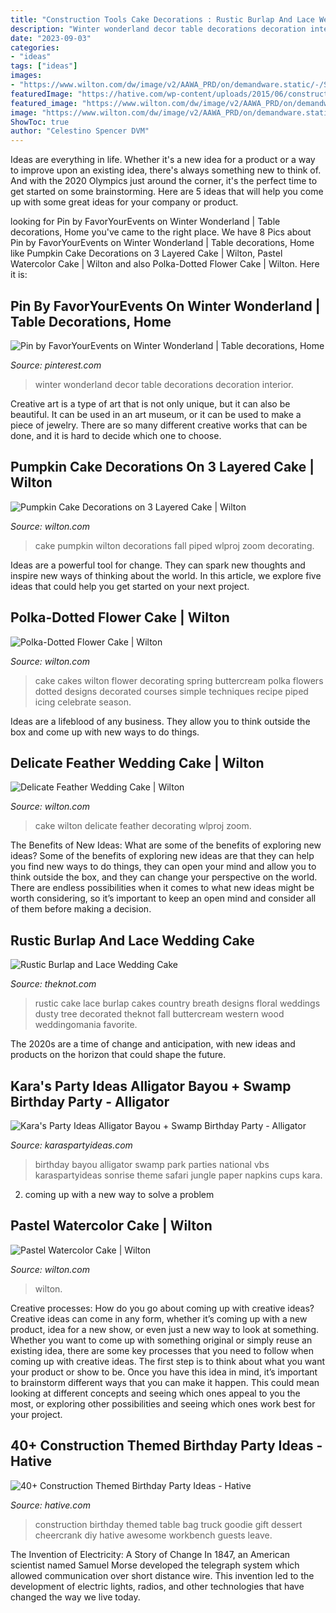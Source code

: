 ```yaml
---
title: "Construction Tools Cake Decorations : Rustic Burlap And Lace Wedding Cake"
description: "Winter wonderland decor table decorations decoration interior"
date: "2023-09-03"
categories:
- "ideas"
tags: ["ideas"]
images:
- "https://www.wilton.com/dw/image/v2/AAWA_PRD/on/demandware.static/-/Sites-wilton-project-master/default/dw606da5b2/images/project/WLPROJ-8061/Polka-Dotted-Flower-Cake.jpg?sw=1440&amp;sh=750&amp;sm=fit"
featuredImage: "https://hative.com/wp-content/uploads/2015/06/construction-birthday-party/34-construction-themed-birthday-party.jpg"
featured_image: "https://www.wilton.com/dw/image/v2/AAWA_PRD/on/demandware.static/-/Sites-wilton-project-master/default/dw4f56beb6/images/project/WLPROJ-9463/Pumpkin-Cake_2.jpg?sw=1440&amp;sh=750&amp;sm=fit"
image: "https://www.wilton.com/dw/image/v2/AAWA_PRD/on/demandware.static/-/Sites-wilton-project-master/default/dw129e7960/images/project/WLPROJ-9609/Pastel-Watercolor-Cake.jpg?sw=1440&amp;sh=750&amp;sm=fit"
ShowToc: true
author: "Celestino Spencer DVM"
---
```



Ideas are everything in life. Whether it's a new idea for a product or a way to improve upon an existing idea, there's always something new to think of. And with the 2020 Olympics just around the corner, it's the perfect time to get started on some brainstorming. Here are 5 ideas that will help you come up with some great ideas for your company or product.

	

		
looking for Pin by FavorYourEvents on Winter Wonderland | Table decorations, Home you've came to the right place. We have 8 Pics about Pin by FavorYourEvents on Winter Wonderland | Table decorations, Home like Pumpkin Cake Decorations on 3 Layered Cake | Wilton, Pastel Watercolor Cake | Wilton and also Polka-Dotted Flower Cake | Wilton. Here it is:
		
    
## Pin By FavorYourEvents On Winter Wonderland | Table Decorations, Home

<img loading=lazy src="https://i.pinimg.com/originals/f9/55/22/f955223770056034a766caf50a6c7632.jpg" onerror="this.onerror=null;this.src='https://tse1.mm.bing.net/th?id=OIP.I6OzvMevCvba47-EBanOzgHaJ4&amp;pid=15.1';" alt="Pin by FavorYourEvents on Winter Wonderland | Table decorations, Home">

_Source: pinterest.com_

>winter wonderland decor table decorations decoration interior. 

	

Creative art is a type of art that is not only unique, but it can also be beautiful. It can be used in an art museum, or it can be used to make a piece of jewelry. There are so many different creative works that can be done, and it is hard to decide which one to choose.

    
## Pumpkin Cake Decorations On 3 Layered Cake | Wilton

<img loading=lazy src="https://www.wilton.com/dw/image/v2/AAWA_PRD/on/demandware.static/-/Sites-wilton-project-master/default/dw4f56beb6/images/project/WLPROJ-9463/Pumpkin-Cake_2.jpg?sw=1440&amp;sh=750&amp;sm=fit" onerror="this.onerror=null;this.src='https://tse4.mm.bing.net/th?id=OIP.k8IDu7Y5XZkoqQHNIzIj4AHaHa&amp;pid=15.1';" alt="Pumpkin Cake Decorations on 3 Layered Cake | Wilton">

_Source: wilton.com_

>cake pumpkin wilton decorations fall piped wlproj zoom decorating. 

	

Ideas are a powerful tool for change. They can spark new thoughts and inspire new ways of thinking about the world. In this article, we explore five ideas that could help you get started on your next project.

    
## Polka-Dotted Flower Cake | Wilton

<img loading=lazy src="https://www.wilton.com/dw/image/v2/AAWA_PRD/on/demandware.static/-/Sites-wilton-project-master/default/dw606da5b2/images/project/WLPROJ-8061/Polka-Dotted-Flower-Cake.jpg?sw=1440&amp;sh=750&amp;sm=fit" onerror="this.onerror=null;this.src='https://tse2.mm.bing.net/th?id=OIP.QdoTG8QObjVSj2uyHB0BgwHaHa&amp;pid=15.1';" alt="Polka-Dotted Flower Cake | Wilton">

_Source: wilton.com_

>cake cakes wilton flower decorating spring buttercream polka flowers dotted designs decorated courses simple techniques recipe piped icing celebrate season. 

	

Ideas are a lifeblood of any business. They allow you to think outside the box and come up with new ways to do things.

    
## Delicate Feather Wedding Cake | Wilton

<img loading=lazy src="https://www.wilton.com/dw/image/v2/AAWA_PRD/on/demandware.static/-/Sites-wilton-project-master/default/dw630bc602/images/project/WLPROJ-7631/ReCa1302313b.jpg?sw=1440&amp;sh=750&amp;sm=fit" onerror="this.onerror=null;this.src='https://tse1.mm.bing.net/th?id=OIP.C2l_ymOnHGn1--hldaLpHgHaHa&amp;pid=15.1';" alt="Delicate Feather Wedding Cake | Wilton">

_Source: wilton.com_

>cake wilton delicate feather decorating wlproj zoom. 

	

The Benefits of New Ideas: What are some of the benefits of exploring new ideas?
Some of the benefits of exploring new ideas are that they can help you find new ways to do things, they can open your mind and allow you to think outside the box, and they can change your perspective on the world. There are endless possibilities when it comes to what new ideas might be worth considering, so it’s important to keep an open mind and consider all of them before making a decision.

    
## Rustic Burlap And Lace Wedding Cake

<img loading=lazy src="https://apis.xogrp.com/media-api/images/8f732c12-6e8d-11e4-843f-22000aa61a3e" onerror="this.onerror=null;this.src='https://tse1.mm.bing.net/th?id=OIP.-24bEKgbj4aCcqdA_iFJhwHaLH&amp;pid=15.1';" alt="Rustic Burlap and Lace Wedding Cake">

_Source: theknot.com_

>rustic cake lace burlap cakes country breath designs floral weddings dusty tree decorated theknot fall buttercream western wood weddingomania favorite. 

	

The 2020s are a time of change and anticipation, with new ideas and products on the horizon that could shape the future.

    
## Kara&#039;s Party Ideas Alligator Bayou + Swamp Birthday Party - Alligator

<img loading=lazy src="http://karaspartyideas.com/wp-content/uploads/2012/04/6944287098_42f615aa90_b.jpg" onerror="this.onerror=null;this.src='https://tse2.mm.bing.net/th?id=OIP.s8AuGhLPjoqj5IN5UovCvgHaLH&amp;pid=15.1';" alt="Kara&#039;s Party Ideas Alligator Bayou + Swamp Birthday Party - Alligator">

_Source: karaspartyideas.com_

>birthday bayou alligator swamp park parties national vbs karaspartyideas sonrise theme safari jungle paper napkins cups kara. 

	

2. coming up with a new way to solve a problem 

    
## Pastel Watercolor Cake | Wilton

<img loading=lazy src="https://www.wilton.com/dw/image/v2/AAWA_PRD/on/demandware.static/-/Sites-wilton-project-master/default/dw129e7960/images/project/WLPROJ-9609/Pastel-Watercolor-Cake.jpg?sw=1440&amp;sh=750&amp;sm=fit" onerror="this.onerror=null;this.src='https://tse2.mm.bing.net/th?id=OIP.fc79NprYiKpE3EKikVPoHAHaHa&amp;pid=15.1';" alt="Pastel Watercolor Cake | Wilton">

_Source: wilton.com_

>wilton. 

	

Creative processes: How do you go about coming up with creative ideas?
Creative ideas can come in any form, whether it’s coming up with a new product, idea for a new show, or even just a new way to look at something. Whether you want to come up with something original or simply reuse an existing idea, there are some key processes that you need to follow when coming up with creative ideas. 
The first step is to think about what you want your product or show to be. Once you have this idea in mind, it’s important to brainstorm different ways that you can make it happen. This could mean looking at different concepts and seeing which ones appeal to you the most, or exploring other possibilities and seeing which ones work best for your project.

    
## 40+ Construction Themed Birthday Party Ideas - Hative

<img loading=lazy src="https://hative.com/wp-content/uploads/2015/06/construction-birthday-party/34-construction-themed-birthday-party.jpg" onerror="this.onerror=null;this.src='https://tse1.mm.bing.net/th?id=OIP.ReTwfQs_dhHGtMCuliy65gHaE8&amp;pid=15.1';" alt="40+ Construction Themed Birthday Party Ideas - Hative">

_Source: hative.com_

>construction birthday themed table bag truck goodie gift dessert cheercrank diy hative awesome workbench guests leave. 

	

The Invention of Electricity: A Story of Change
In 1847, an American scientist named Samuel Morse developed the telegraph system which allowed communication over short distance wire. This invention led to the development of electric lights, radios, and other technologies that have changed the way we live today.

